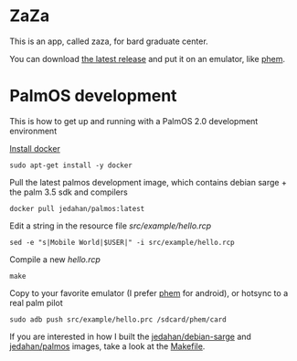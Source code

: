 # ZaZa

This is an app, called zaza, for bard graduate center.

You can download [the latest release](https://github.com/jedahan/palmos/archive/v0.2.0.zip) and put it on an emulator, like [phem][].

# PalmOS development

This is how to get up and running with a PalmOS 2.0 development environment

[Install docker](https://docs.docker.com/installation/#installation)

    sudo apt-get install -y docker

Pull the latest palmos development image, which contains debian sarge + the palm 3.5 sdk and compilers

    docker pull jedahan/palmos:latest

Edit a string in the resource file *src/example/hello.rcp*

    sed -e "s|Mobile World|$USER|" -i src/example/hello.rcp

Compile a new *hello.rcp*

    make

Copy to your favorite emulator (I prefer [phem][] for android), or hotsync to a real palm pilot

    sudo adb push src/example/hello.prc /sdcard/phem/card

If you are interested in how I built the [jedahan/debian-sarge](https://registry.hub.docker.com/u/jedahan/debian-sarge/) and [jedahan/palmos](https://registry.hub.docker.com/u/jedahan/palmos/) images, take a look at the [Makefile](Makefile).

[phem]: https://play.google.com/store/apps/details?id=com.perpendox.phem
